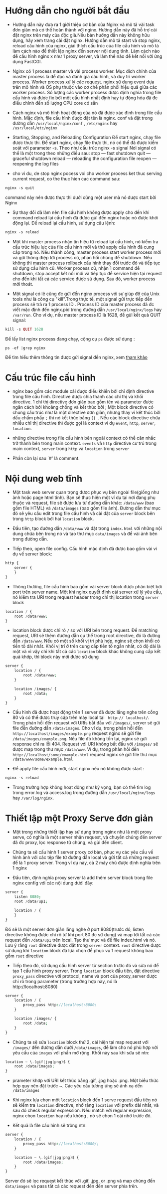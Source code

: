 # **Hướng dẫn cho người bắt đầu**
* Hướng dẫn này đưa ra 1 giới thiệu cơ bản của Nginx và mô tả vài task đơn giản mà có thể hoàn thành với nginx. Hướng dẫn này đã hỗ trợ cài đặt nginx trên máy của độc giả.Nếu bản hướng dẫn này không hữu dụng, hãy xem trang cài đặt nginx. Hướng dẫn mô tả start và stop nginx, reload cấu hình của nginx, giải thích cấu trúc của file cấu hình và mô tả làm cách nào để thiết lập nginx đến server nội dung tĩnh. Làm cách nào để cấu hình nginx x như 1 proxy server, và làm thế nào để kết nối với ứng dụng FastCGI.

* Nginx có 1 process master và vài process worker. Mục đích chính của master process là để đọc và đánh gia câu hình, và duy trì worker process. Worker process xử lý các request. nginx sử dụng event dựa trên mô hình và OS phụ thuộc vào cơ chế phân phối hiệu quả giữa các worker process. Số lượng các worker process được định nghĩa trong file cấu hình và được fix bới một cấu hình nhất định hay tự động hóa đã đc điều chỉnh đến số lượng CPU core có sẵn 

* Cách nginx và mô hình hoạt động của nó đã được xác định trong file cấu hình. Mặc định, file cấu hình được đặt tên là nginx. conf và đặt trong đường dẫn `/usr/local/nginx/conf` , `/etc/nginx` hay ` /usr/local/etc/nginx`

* Starting, Stopping, and Reloading Configuration
Để start nginx, chạy file được thưc thi. Để start nginx, chạy file thực thi, nó có thể đã được kiểm soát với parameter -s. Theo như cấu trúc
nginx -s signal
Nơi signal có thể là một trong theo những điều sau:
stop — fast shutdown
quit — graceful shutdown
reload — reloading the configuration file
reopen — reopening the log files

* cho vi du, de stop nginx pocess voi cho worker process ket thuc serving current request, co the thuc hien cac command sau:
```markdown
nginx -s quit 
```
command này nên được thực thi dưới cùng một user mà nó được start bởi Nginx

* Sự thay đổi đã làm nên file cấu hình không được apply cho đến khi command reload lại cấu hình đã được gửi đến nginx hoặc nó được khởi động lại. Để reload lại cấu hình, sử dụng câu lệnh:
```markdown
nginx -s reload
```
* Một khi master process nhận tín hiệu từ reload lại cấu hình, nó kiểm tra cấu trúc hiệu lực của file cấu hình mới và thử apply cấu hình đã cung cấp trong nó. Nếu thành công, master process start worker process mới và gửi thông điệp tới process cũ, phản hồi chúng để shutdown. Nếu không thì master process rollback cấu hình thay đổi trước đó và tiếp tục sử dụng cấu hình cũ. Worker process cũ, nhận 1 command để shutdown, stop accept kết nối mới và tiếp tục để service hiện tại request cho đến khi tất cả các service được sử dụng. Sau đó, worker process mới thoát.

* Một signal có lẽ cũng đc gửi đến nginx process với sự giúp đỡ của Unix tools như là công cụ "kill".Trong thực tế, một signal gửi trực tiếp đến process sẽ trả ra 1 process ID . Process ID của master process đã đc viết mặc định đến nginx.pid trong đường dẫn `/usr/local/nginx/logs` hay `/var/run`. Cho ví dụ, nếu master process ID là 1628, để gửi kết quả QUIT signal:
```php
kill -s QUIT 1628
```

Để lấy list nginx process đang chạy, cộng cụ `ps` được sử dụng :
```php
ps -ef |grep nginx
```
Để tìm hiểu thêm thông tin được gửi signal đến nginx, xem [tham khảo](https://nginx.org/en/docs/control.html)
# Cấu trúc file cấu hình 

* nginx bao gồm các module cái được điều khiển bởi  chỉ định directive trong file cấu hình. Directive được chia thành các chỉ thị và khối directive. 1 chỉ thị directive đơn giản bao gồm tên và parameter được ngăn cách bởi khoảng chống và kết thúc bởi ; Một block directive có chung cấu trúc như là một directive đơn giản, nhưng thay vì kết thúc bởi dấu chấm phẩy `;` thì nó kết thúc bằng `{} `. Nếu các block directive chứa nhiều chỉ thị directive thì được gọi là context
ví dụ `event`, `http`, `server`, `location`.

* những directive trong file cấu hình bên ngoài context có thể cân nhắc trở thành bên trong main context. `events` và `http` directive cư trú trong main context, `server` trong `http` và `location` trong `server`

* Phần còn lại sau `#' là comment.

# Nội dung web tĩnh

* Một task web server quan trọng được phục vụ bên ngoài file(giống như ảnh hoặc page html tĩnh). Bạn sẽ thực hiện một ví dụ tại nơi đang phụ thuộc và request, file sẽ được lưu từ đường dẫn khác: `/data/www` (bao gồm file HTML) và `/data/images` (bao gồm file ảnh). Đường dẫn thư mục đó sẽ yêu cầu edit trong file cấu hình và cài đặt của `server` block bên trong `http` block bới hai `location` block.

* Đầu tiên, tạo  đường dẫn `/data/www` và đặt trong `index.html` với những nội dung chứa bên trong nó và tạo thư mục `data/images` và để vài ảnh bên trong đường dẫn.

* Tiếp theo, open file config. Cấu hình mặc định đã được bao gồm vài ví dụ về server block:
```php
http {
    server {
    }
}
```

- Thông thường, file cấu hình bao gồm vài server block được phân biệt bởi port trên server name. Một khi nginx quyết định cái server xử lý  yêu cầu, nó kiểm tra URI trong request header trong chỉ thị location trong  `server` block 
```php
location / {
    root /data/www;
}
```
- location block được chỉ rõ `/` so với URI bên trong request. Để matching request, URI sẽ thêm đường dẫn cụ thể trong root directive, đó là đường đẫn `/data/www`. Nếu có một số khối vị trí phù hợp, nginx sẽ chọn khối có tiền tố dài nhất. Khối vị trí ở trên cung cấp tiền tố ngắn nhất, có độ dài là một và vì vậy chỉ khi tất cả các `location` block khác không cung cấp kết quả khớp, thì block này mới được sử dụng
```php
server {
    location / {
        root /data/www;
    }

    location /images/ {
        root /data;
    }
}
```

* Cấu hình đã được hoạt động trên 1 server đã được lắng nghe trên cổng 80 và có thể được truy cập trên máy local tại ` http:// localhost/`. Trong phản hồi đến request với URIs bắt đầu với `/images/`, server sẽ gửi file đến đường dẫn `/data/images`. Cho ví dụ, trong phản hồi đến `http://localhost/images/example.png` request nginx sẽ gửi file `/data/images/example.png`. Nếu file đó không tồn tại, nginx sẽ gửi  response chỉ ra lỗi 404. Request với URI không bắt đầu với `/images/` sẽ được map trong thư mục `/data/www`. Ví dụ, trong phản hồi đến `http://localhost/some/example.html` request nginx sẽ gửi file thư mục `/data/www/some/example.html`

* Để apply file cấu hình mới, start nginx nếu nó không được start :
```php
nginx -s reload
```
* Trong trường hợp không hoạt động như kỳ vọng, bạn có thể tìm log trong error.log và access.log trong đường dẫn `/usr/local/nginx/logs` hay `/var/log/nginx`.

# Thiết lập một Proxy Serve đơn giản
* Một trong những thiết lập hay sử dụng trong nginx như là một proxy serve, có nghĩa là một server nhận request, và chuyển chúng đến server đã đc proxy, lọc response từ chúng, và gửi đến client. 

* Chúng ta sẽ cấu hình 1 server proxy cơ bản, phục vụ các yêu cầu về hình ảnh với các tệp file từ đường dẫn local và gửi tất cả những request để là 1 proxy server. Trong ví dụ này, cả 2 máy chủ được định nghĩa trên 1 nginx 

* Đầu tiên, định nghĩa proxy server là add thêm server block trong file nginx config với các nội dung dưới đây:
```php
server {
    listen 8080;
    root /data/up1;

    location / {
    }
}
```
Đó sẽ là một server đơn giản lắng nghe ở port 8080(trước đó, listen directive không được chỉ rõ từ khi port 80 đc sử dụng) và map tới tất cả các request đến `/data/up1` trên local. Tạo thư mục và để  file index.html và nó. Lưu ý rằng `root` directive được đặt trong `server` context. `root` directive được sử dụng khi `location` block đã lựa chọn để phục vụ 1 request không bao gồm `root` directive

* Tiếp theo đó, sử dụng cấu hình server từ section trước đó và sửa nó để tạo 1 cấu hình proxy server. Trong `location` block đầu tiên, đặt directive `proxy_pass` directive với protocol, name và port của proxy_server được chỉ rõ trong parameter (trong trường hợp này, nó là http://localhost:8080)

```php
server {
    location / {
        proxy_pass http://localhost:8080;
    }

    location /images/ {
        root /data;
    }
}
```
* Chúng ta sẽ sửa `location` block thứ 2, cái hiện tại map request với `/images/` đến đường dẫn dưới `/data/images`, để làm cho nó phù hợp với yêu cầu của `images` với phần mở rộng. Khối này sau khi sửa sẽ ntn:
```php
location ~ \.(gif|jpg|png)$ {
    root /data/images;
}
```
* prameter khớp với URI kết thúc bằng .gif, .jpg hoặc .png. Một biểu thức hợp quy nên đặt trước ~. Các yêu cầu tương ứng sẽ ánh xạ dến `/data/images`

* Khi nginx lựa chọn một `location` block đến 1 serve request đầu tiên nó sẽ kiểm tra `location` directive, nhớ rằng `location` với prefix dài nhất, và sau đó check regular expression. Nếu match với regular expression, nginx chọn `location` hay nếu không , nó sẽ chọn 1 cái nhớ trước đó. 

* Kết quả là file cấu hình sẽ trông ntn:
```php
server {
    location / {
        proxy_pass http://localhost:8080/;
    }

    location ~ \.(gif|jpg|png)$ {
        root /data/images;
    }
}
```
Server đó sẽ lọc request kết thúc với .gif, .jpg, or .png và map chúng đến `data/images` và pass tất cả các request đến đến server phía trên.









